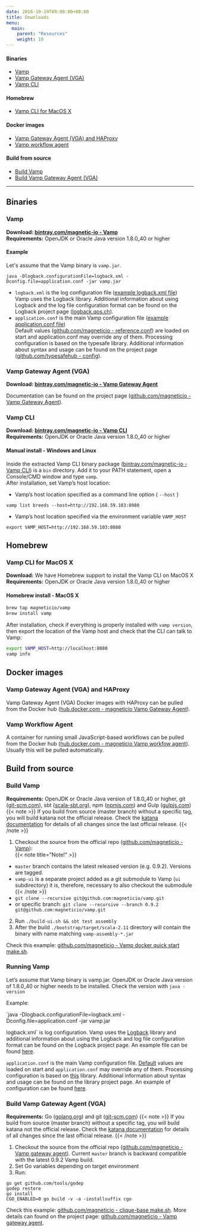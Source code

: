 ```yaml
---
date: 2016-10-19T09:00:00+00:00
title: Downloads
menu:
  main:
    parent: "Resources"
    weight: 10
---
```


#### Binaries
* [Vamp](/resources/downloads/#vamp)
* [Vamp Gateway Agent (VGA)](/resources/downloads/#vamp-gateway-agent-vga)
* [Vamp CLI](/resources/downloads/#vamp-cli)

#### Homebrew
* [Vamp CLI for MacOS X](/resources/downloads/#vamp-cli-for-macos-x)

#### Docker images
* [Vamp Gateway Agent (VGA) and HAProxy](/resources/downloads/#vamp-gateway-agent-vga-and-haproxy)
* [Vamp workflow agent](/resources/downloads/#vamp-workflow-agent)

#### Build from source
* [Build Vamp](/resources/downloads/#build-vamp)
* [Build Vamp Gateway Agent (VGA)](/resources/downloads/#build-vamp-gateway-agent-vga)

-----------

## Binaries

### Vamp
**Download: [bintray.com/magnetic-io - Vamp](https://bintray.com/magnetic-io/downloads/vamp/view)**  
**Requirements:** OpenJDK or Oracle Java version 1.8.0_40 or higher

#### Example
Let's assume that the Vamp binary is `vamp.jar`.
```
java -Dlogback.configurationFile=logback.xml -Dconfig.file=application.conf -jar vamp.jar
```

* `logback.xml` is the log configuration file ([example logback.xml file](https://github.com/magneticio/vamp-docker-images/blob/master/quick-start/logback.xml))  
Vamp uses the Logback library. Additional information about using Logback and the log file configuration format can be found on the Logback project page ([logback.qos.ch](http://logback.qos.ch/)).
* `application.conf` is the main Vamp configuration file ([example application.conf file](https://github.com/magneticio/vamp-docker-images/blob/master/quick-start/application.conf))  
Default values ([github.com/magneticio - reference.conf](https://github.com/magneticio/vamp/blob/master/bootstrap/src/main/resources/reference.conf)) are loaded on start and application.conf may override any of them.
Processing configuration is based on the typesafe library. Additional information about syntax and usage can be found on the project page ([github.com/typesafehub - config](https://github.com/typesafehub/config)).

### Vamp Gateway Agent (VGA)

**Download: [bintray.com/magnetic-io - Vamp Gateway Agent](https://bintray.com/magnetic-io/downloads/vamp-gateway-agent/view)**

Documentation can be found on the project page ([github.com/magneticio - Vamp Gateway Agent](https://github.com/magneticio/vamp-gateway-agent)).
### Vamp CLI

**Download: [bintray.com/magnetic-io - Vamp CLI](https://bintray.com/magnetic-io/downloads/vamp-cli/view)**  
**Requirements:** OpenJDK or Oracle Java version 1.8.0_40 or higher

#### Manual install - Windows and Linux
Inside the extracted Vamp CLI binary package ([bintray.com/magnetic-io - Vamp CLI](https://bintray.com/magnetic-io/downloads/vamp-cli/view)) is a `bin` directory. Add it to your PATH statement, open a Console/CMD window and type `vamp`.  
After installation, set Vamp’s host location:

* Vamp’s host location specified as a command line option ( `--host` )

```
vamp list breeds --host=http://192.168.59.103:8080
```

* Vamp’s host location specified via the environment variable `VAMP_HOST`

```
export VAMP_HOST=http://192.168.59.103:8080
```

## Homebrew
### Vamp CLI for MacOS X
**Download:** We have Homebrew support to install the Vamp CLI on MacOS X  
**Requirements:** OpenJDK or Oracle Java version 1.8.0_40 or higher  

#### Homebrew install - MacOS X

```bash
brew tap magneticio/vamp
brew install vamp
```

After installation, check if everything is properly installed with `vamp version`, then export the location of the Vamp host and check that the CLI can talk to Vamp:
```bash
export VAMP_HOST=http://localhost:8080
vamp info
```

## Docker images

### Vamp Gateway Agent (VGA) and HAProxy
Vamp Gateway Agent (VGA) Docker images with HAProxy can be pulled from the Docker hub ([hub.docker.com - magneticio Vamp Gateway Agent](https://hub.docker.com/r/magneticio/vamp-gateway-agent/)).

### Vamp Workflow Agent
A container for running small JavaScript-based workflows can be pulled from the Docker hub ([hub.docker.com - magneticio Vamp workfow agent](https://hub.docker.com/r/magneticio/vamp-workflow-agent/)).
 Usually this will be pulled automatically.

## Build from source

### Build Vamp
**Requirements:** OpenJDK or Oracle Java version of 1.8.0_40 or higher, git ([git-scm.com](https://git-scm.com/)), sbt ([scala-sbt.org](http://www.scala-sbt.org/index.html)), npm ([npmjs.com](https://www.npmjs.com/)) and Gulp ([gulpjs.com](http://gulpjs.com/))  
{{< note >}}
If you build from source (master branch) without a specific tag, you will build katana not the official release. Check the [katana documentation](documentation/release-notes/katana) for details of all changes since the last official release.
{{< /note >}}

1. Checkout the source from the official repo ([github.com/magneticio - Vamp](https://github.com/magneticio/vamp)):   
  {{< note title="Note!" >}}
  * `master` branch contains the latest released version (e.g. 0.9.2). Versions are tagged.
  * `vamp-ui` is a separate project added as a git submodule to Vamp (`ui` subdirectory) it is, therefore, necessary to also checkout the submodule  
  {{< /note >}}
  * `git clone --recursive git@github.com:magneticio/vamp.git`  
  * or specific branch: `git clone --recursive --branch 0.9.2 git@github.com:magneticio/vamp.git`


2. Run `./build-ui.sh && sbt test assembly`
2. After the build `./bootstrap/target/scala-2.11` directory will contain the binary with name matching `vamp-assembly-*.jar`

Check this example: [github.com/magneticio - Vamp docker quick start make.sh](https://github.com/magneticio/vamp-docker-images/blob/master/quick-start/make.sh).

### Running Vamp

Let’s assume that Vamp binary is vamp.jar. OpenJDK or Oracle Java version of 1.8.0_40 or higher needs to be installed. Check the version with `java -version`

Example:

`java -Dlogback.configurationFile=logback.xml -Dconfig.file=application.conf -jar vamp.jar

logback.xml` is log configuration. Vamp uses the [Logback](http://logback.qos.ch/) library and additional information about using the Logback and log file configuration format can be found on the Logback project page. An example file can be found [here](https://github.com/magneticio/vamp-docker-images/blob/master/quick-start/logback.xml).

`application.conf` is the main Vamp configuration file. [Default](https://github.com/magneticio/vamp/blob/master/bootstrap/src/main/resources/reference.conf) values are loaded on start and `application.conf` may override any of them. Processing configuration is based on [this](https://github.com/typesafehub/config) library. Additional information about syntax and usage can be found on the library project page. An example of configuration can be found [here](https://github.com/magneticio/vamp-docker-images/blob/master/vamp-dcos/application.conf).

### Build Vamp Gateway Agent (VGA)

**Requirements:** Go ([golang.org](https://golang.org/)) and git ([git-scm.com](https://git-scm.com/))
{{< note >}}
If you build from source (master branch) without a specific tag, you will build katana not the official release. Check the [katana documentation](documentation/release-notes/katana) for details of all changes since the last official release.
{{< /note >}}

1. Checkout the source from the official repo ([github.com/magneticio - Vamp gateway agent](https://github.com/magneticio/vamp-gateway-agent)). Current `master` branch is backward compatible with the latest 0.9.2 Vamp build.
2. Set Go variables depending on target environment
3. Run:

```
go get github.com/tools/godep
godep restore
go install
CGO_ENABLED=0 go build -v -a -installsuffix cgo
```

Check this example: [github.com/magneticio - clique-base make.sh](https://github.com/magneticio/vamp-docker-images/blob/master/clique-base/make.sh). More details can found on the project page: [github.com/magneticio - Vamp gateway agent](https://github.com/magneticio/vamp-gateway-agent).
